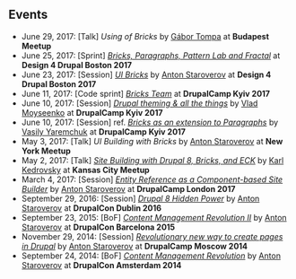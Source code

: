## Events

- June 29, 2017: [Talk] *Using of Bricks* by [Gábor Tompa](https://www.drupal.org/u/tompagabor) at **Budapest Meetup**
- June 25, 2017: [Sprint] *[Bricks, Paragraphs, Pattern Lab and Fractal](https://groups.drupal.org/node/517029)* at **Design 4 Drupal Boston 2017**
- June 23, 2017: [Session] *[UI Bricks](https://www.design4drupal.org/sessions/site-building/entity-reference-component-based-site-builder)* by [Anton Staroverov](https://www.drupal.org/u/tonystar) at **Design 4 Drupal Boston 2017**
- June 11, 2017: [Code sprint] *[Bricks Team](http://camp17.drupal.ua/en/codesprint)* at **DrupalCamp Kyiv 2017**
- June 10, 2017: [Session] *[Drupal theming & all the things](http://camp17.drupal.ua/en/speakers/drupal-theming-all-things)* by [Vlad Moyseenko](https://www.drupal.org/u/vladdancer) at **DrupalCamp Kyiv 2017**
- June 10, 2017: [Session] ref. *[Bricks as an extension to Paragraphs](http://abzats.com/kiev17.pdf)* by [Vasily Yaremchuk](https://www.drupal.org/u/yaremchuk) at **DrupalCamp Kyiv 2017**
- May 3, 2017: [Talk] *UI Building with Bricks* by [Anton Staroverov](https://www.drupal.org/u/tonystar) at **New York Meetup**
- May 2, 2017: [Talk] *[Site Building with Drupal 8, Bricks, and ECK](http://presentations.kedrovsky.com/bricks/)* by [Karl Kedrovsky](https://www.drupal.org/u/karlkedrovsky) at **Kansas City Meetup**
- March 4, 2017: [Session] *[Entity Reference as a Component-based Site Builder](http://drupalcamp.london/session/entity-reference-component-based-site-builder)* by [Anton Staroverov](https://www.drupal.org/u/tonystar) at **DrupalCamp London 2017**
- September 29, 2016: [Session] *[Drupal 8 Hidden Power](https://events.drupal.org/dublin2016/sessions/hidden-power-drupal-8-core-entity-reference-site-builder-flexible-content)* by [Anton Staroverov](https://www.drupal.org/u/tonystar) at **DrupalCon Dublin 2016**
- September 23, 2015: [BoF] *[Content Management Revolution II](https://events.drupal.org/barcelona2015/bofs/content-management-revolution-atomic-design-driven)* by [Anton Staroverov](https://www.drupal.org/u/tonystar) at **DrupalCon Barcelona 2015**
- November 29, 2014: [Session] *[Revolutionary new way to create pages in Drupal](http://2014.drupalcampmsk.ru/node/50)* by [Anton Staroverov](https://www.drupal.org/u/tonystar) at **DrupalCamp Moscow 2014**
- September 24, 2014: [BoF] *[Content Management Revolution](https://amsterdam2014.drupal.org/bof/content-management-revolution-atomic-design-driven.html)* by [Anton Staroverov](https://www.drupal.org/u/tonystar) at **DrupalCon Amsterdam 2014**
